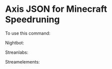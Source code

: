# Axis JSON for Minecraft Speedruning


To use this command:

Nightbot:

Streanlabs:

Streamelements:



